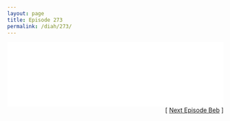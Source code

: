 ```yaml
---
layout: page
title: Episode 273
permalink: /diah/273/
---
```


<iframe allowfullscreen="true" frameborder="0" style="width:100%;" marginheight="0" marginwidth="0" mozallowfullscreen="true" scrolling="NO" src="//gdriveplayer.us/embed2.php?link=QWcJ0n437qRuc9Px%252BjtD5wE4lJAzWSeCo2ReLmQJlpKMye6oNz3vm2nxvkC1dk7ftOAta13A%252BX5p0Wtw42pZlwG2v34l1OdTGD%252FpjuHJ6yKEMKSLYjUPL78tPGGbDQkp5KQrPWx8NxzVSbRW81fFFprHJ4TXLT8rnimhrIncsaSpUiz0SqSD08v8Udy%252BxgzG2ZLcW6NlENS0Cf%252FraH1JXK&amp;no_adult=yes" webkitallowfullscreen="true"></iframe>

<div align="right">[ <a href="/diah/274/">Next Episode Beb</a> ]</div>

